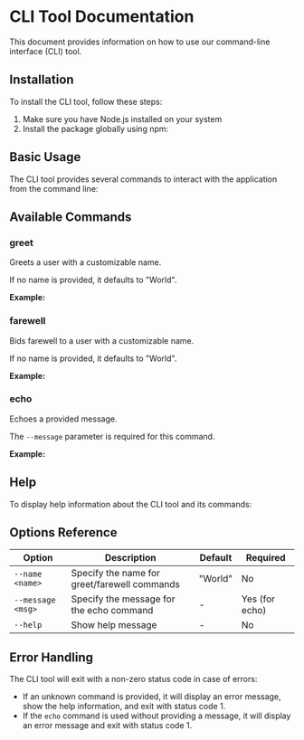 # CLI Tool Documentation

This document provides information on how to use our command-line interface (CLI) tool.

## Installation

To install the CLI tool, follow these steps:

1. Make sure you have Node.js installed on your system
2. Install the package globally using npm:



## Basic Usage

The CLI tool provides several commands to interact with the application from the command line:



## Available Commands

### greet

Greets a user with a customizable name.



If no name is provided, it defaults to "World".

**Example:**


### farewell

Bids farewell to a user with a customizable name.



If no name is provided, it defaults to "World".

**Example:**


### echo

Echoes a provided message.



The `--message` parameter is required for this command.

**Example:**


## Help

To display help information about the CLI tool and its commands:



## Options Reference

| Option | Description | Default | Required |
|--------|-------------|---------|----------|
| `--name <name>` | Specify the name for greet/farewell commands | "World" | No |
| `--message <msg>` | Specify the message for the echo command | - | Yes (for echo) |
| `--help` | Show help message | - | No |

## Error Handling

The CLI tool will exit with a non-zero status code in case of errors:

- If an unknown command is provided, it will display an error message, show the help information, and exit with status code 1.
- If the `echo` command is used without providing a message, it will display an error message and exit with status code 1.